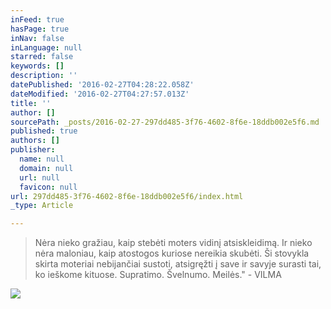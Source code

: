 ```yaml
---
inFeed: true
hasPage: true
inNav: false
inLanguage: null
starred: false
keywords: []
description: ''
datePublished: '2016-02-27T04:28:22.058Z'
dateModified: '2016-02-27T04:27:57.013Z'
title: ''
author: []
sourcePath: _posts/2016-02-27-297dd485-3f76-4602-8f6e-18ddb002e5f6.md
published: true
authors: []
publisher:
  name: null
  domain: null
  url: null
  favicon: null
url: 297dd485-3f76-4602-8f6e-18ddb002e5f6/index.html
_type: Article

---
```

> Nėra nieko gražiau, kaip stebėti moters vidinį atsiskleidimą. Ir nieko nėra maloniau, kaip atostogos kuriose nereikia skubėti. Ši stovykla skirta moteriai nebijančiai sustoti, atsigręžti į save ir savyje surasti tai, ko ieškome kituose. Supratimo. Švelnumo. Meilės." - VILMA

![](https://the-grid-user-content.s3-us-west-2.amazonaws.com/76c5f05a-8cc0-44ec-b84c-2f6efa60a757.jpg)